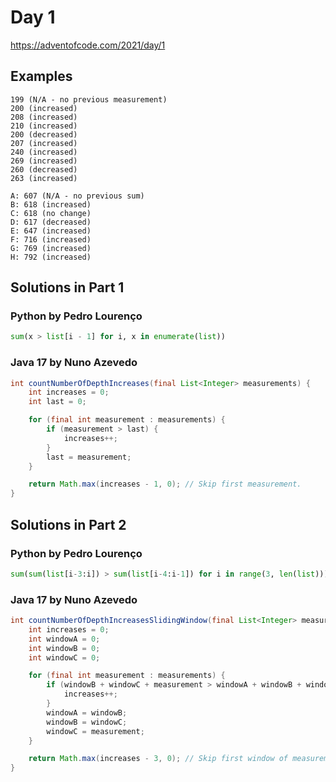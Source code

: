 # Day 1

https://adventofcode.com/2021/day/1

## Examples

```
199 (N/A - no previous measurement)
200 (increased)
208 (increased)
210 (increased)
200 (decreased)
207 (increased)
240 (increased)
269 (increased)
260 (decreased)
263 (increased)
```

```
A: 607 (N/A - no previous sum)
B: 618 (increased)
C: 618 (no change)
D: 617 (decreased)
E: 647 (increased)
F: 716 (increased)
G: 769 (increased)
H: 792 (increased)
```

## Solutions in Part 1

### Python by Pedro Lourenço

```python
sum(x > list[i - 1] for i, x in enumerate(list))
```

### Java 17 by Nuno Azevedo

```java
int countNumberOfDepthIncreases(final List<Integer> measurements) {
    int increases = 0;
    int last = 0;

    for (final int measurement : measurements) {
        if (measurement > last) {
            increases++;
        }
        last = measurement;
    }

    return Math.max(increases - 1, 0); // Skip first measurement.
}
```

## Solutions in Part 2

### Python by Pedro Lourenço

```python
sum(sum(list[i-3:i]) > sum(list[i-4:i-1]) for i in range(3, len(list)))
```

### Java 17 by Nuno Azevedo

```java
int countNumberOfDepthIncreasesSlidingWindow(final List<Integer> measurements) {
    int increases = 0;
    int windowA = 0;
    int windowB = 0;
    int windowC = 0;

    for (final int measurement : measurements) {
        if (windowB + windowC + measurement > windowA + windowB + windowC) {
            increases++;
        }
        windowA = windowB;
        windowB = windowC;
        windowC = measurement;
    }

    return Math.max(increases - 3, 0); // Skip first window of measurements.
}
```
